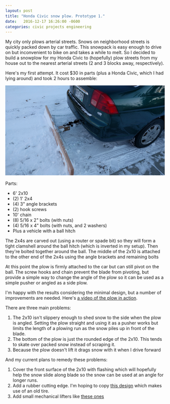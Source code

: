 ```yaml
---
layout: post
title: "Honda Civic snow plow. Prototype 1."
date:   2016-12-17 16:26:00 -0600
categories: civic projects engineering
---
```


My city only plows arterial streets. Snows on neighborhood streets is quickly packed down by car 
traffic. This snowpack is easy enough to drive on but inconvenient to bike on and takes a while
to melt. So I decided to build a snowplow for my Honda Civic to (hopefully) plow streets from my 
house out to the nearest arterial streets (2 and 3 blocks away, respectively).

Here's my first attempt. It cost $30 in parts (plus a Honda Civic, which I had lying around) and 
took 2 hours to assemble:

[![Snowplow](/assets/images/snowplow01.jpg)](/assets/images/snowplow01.jpg)

Parts:

* 6' 2x10
* (2) 1' 2x4
* (4) 3" angle brackets
* (2) hook screws
* 10' chain
* (8) 5/16 x 2" bolts (with nuts)
* (4) 5/16 x 4" bolts (with nuts, and 2 washers)
* Plus a vehicle with a ball hitch

The 2x4s are carved out (using a router or spade bit) so they will form a tight clamshell around the 
ball hitch (which is inverted in my setup). Then they're bolted together around the ball. The middle 
of the 2x10 is attached to the other end of the 2x4s using the angle brackets and remaining bolts

At this point the plow is firmly attached to the car but can still pivot on the ball. The screw hooks 
and chain prevent the blade from pivoting, but provide a simple way to change the angle of the plow 
so it can be used as a simple pusher or angled as a side plow.

I'm happy with the results considering the minimal design, but a number of improvements are needed.
Here's [a video of the plow in action](https://www.youtube.com/watch?v=7oPFvrKj050).

There are three main problems:

1. The 2x10 isn't slippery enough to shed snow to the side when the plow is angled. Setting the plow 
straight and using it as a pusher works but limits the length of a plowing run as the snow piles up
in front of the blade.
2. The bottom of the plow is just the rounded edge of the 2x10. This tends to skate over packed snow 
instead of scraping it.
3. Because the plow doesn't lift it drags snow with it when I drive forward

And my current plans to remedy these problems:

1. Cover the front surface of the 2x10 with flashing which will hopefully help the snow slide along
blade so the snow can be used at an angle for longer runs.
2. Add a rubber cutting edge. I'm hoping to copy [this design](http://woodchuckcanuck.com/2014/01/19/mooseplow-redneck-cutting-edge/)
which makes use of an old tire.
3. Add small mechanical lifters like [these ones](https://www.youtube.com/watch?v=C0AHrpLKCZc)